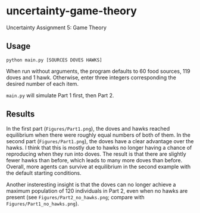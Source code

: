 # uncertainty-game-theory
Uncertainty Assignment 5: Game Theory


## Usage
```
python main.py [SOURCES DOVES HAWKS]
```
When run without arguments, the program defaults to 60 food sources, 119 doves and 1 hawk. Otherwise, enter three integers corresponding the desired number of each item.

`main.py` will simulate Part 1 first, then Part 2.


## Results
In the first part (`Figures/Part1.png`), the doves and hawks reached equilibrium when there were roughly equal numbers of both of them. In the second part (`Figures/Part1.png`), the doves have a clear advantage over the hawks. I think that this is mostly due to hawks no longer having a chance of reproducing when they run into doves. The result is that there are slightly fewer hawks than before, which leads to many more doves than before. Overall, more agents can survive at equilibrium in the second example with the default starting conditions.

Another insteresting insight is that the doves can no longer achieve a maximum population of 120 individuals in Part 2, even when no hawks are present (see `Figures/Part2_no_hawks.png`; compare with `Figures/Part1_no_hawks.png`).
